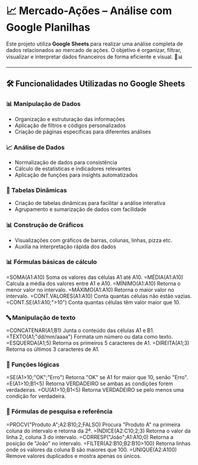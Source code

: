 # 📈 Mercado-Ações – Análise com Google Planilhas

Este projeto utiliza **Google Sheets** para realizar uma análise completa de dados relacionados ao mercado de ações. O objetivo é organizar, filtrar, visualizar e interpretar dados financeiros de forma eficiente e visual. 🧮📊

---

## 🛠️ Funcionalidades Utilizadas no Google Sheets

### 📊 Manipulação de Dados
- Organização e estruturação das informações
- Aplicação de filtros e códigos personalizados
- Criação de páginas específicas para diferentes análises

### 📈 Análise de Dados
- Normalização de dados para consistência
- Cálculo de estatísticas e indicadores relevantes
- Aplicação de funções para insights automatizados

### 📐 Tabelas Dinâmicas
- Criação de tabelas dinâmicas para facilitar a análise interativa
- Agrupamento e sumarização de dados com facilidade

### 📊 Construção de Gráficos
- Visualizações com gráficos de barras, colunas, linhas, pizza etc.
- Auxilia na interpretação rápida dos dados

### 📊 Fórmulas básicas de cálculo

=SOMA(A1:A10)	Soma os valores das células A1 até A10.
=MÉDIA(A1:A10)	Calcula a média dos valores entre A1 e A10.
=MÍNIMO(A1:A10)	Retorna o menor valor no intervalo.
=MÁXIMO(A1:A10)	Retorna o maior valor no intervalo.
=CONT.VALORES(A1:A10)	Conta quantas células não estão vazias.
=CONT.SE(A1:A10;">10")	Conta quantas células têm valor maior que 10.

### 🔤 Manipulação de texto

=CONCATENAR(A1;B1)	Junta o conteúdo das células A1 e B1.
=TEXTO(A1;"dd/mm/aaaa")	Formata um número ou data como texto.
=ESQUERDA(A1;5)	Retorna os primeiros 5 caracteres de A1.
=DIREITA(A1;3)	Retorna os últimos 3 caracteres de A1.

### 🧠 Funções lógicas

=SE(A1>10;"OK";"Erro")	Retorna "OK" se A1 for maior que 10, senão "Erro".
=E(A1>10;B1<5)	Retorna VERDADEIRO se ambas as condições forem verdadeiras.
=OU(A1>10;B1<5)	Retorna VERDADEIRO se pelo menos uma condição for verdadeira.

### 🔁 Fórmulas de pesquisa e referência

=PROCV("Produto A";A2:B10;2;FALSO)	Procura "Produto A" na primeira coluna do intervalo e retorna da 2ª.
=ÍNDICE(A2:C10;2;3)	Retorna o valor da linha 2, coluna 3 do intervalo.
=CORRESP("João";A1:A10;0)	Retorna a posição de "João" no intervalo.
=FILTER(A2:B10;B2:B10>100)	Retorna linhas onde os valores da coluna B são maiores que 100.
=UNIQUE(A2:A100)	Remove valores duplicados e mostra apenas os únicos.
